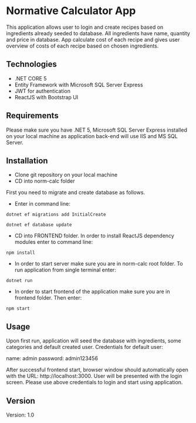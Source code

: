 # Normative Calculator App

This application allows user to login and create recipes based on ingredients already seeded to database. All ingredients have name, quantity and price in database. App calculate cost of each recipe and gives user overview of costs of each recipe based on chosen ingredients. 


## Technologies

- .NET CORE 5
- Entity Framework with Microsoft SQL Server Express
- JWT for authentication
- ReactJS with Bootstrap UI

## Requirements

Please make sure you have .NET 5, Microsoft SQL Server Express installed on your local machine as application back-end will use IIS and MS SQL Server.

## Installation

- Clone git repository on your local machine
- CD into norm-calc folder

First you need to migrate and create database as follows.

- Enter in command line:

```
dotnet ef migrations add InitialCreate
```

```
dotnet ef database update
```

- CD into FRONTEND folder. In order to install ReactJS dependency modules enter to command line:

```
npm install
```

- In order to start server make sure you are in norm-calc root folder. To run application from single terminal enter:

```
dotnet run
```

- In order to start frontend of the application make sure you are in frontend folder. Then enter:

```
npm start
```

## Usage

Upon first run, application will seed the database with ingredients, some categories and default created user. Credentials for default user:

name: admin
password: admin123456

After successful frontend start, browser window should automatically open with the URL: http://localhost:3000. User will be presented with the login screen. Please use above credentials to login and start using application.

## Version
Version: 1.0